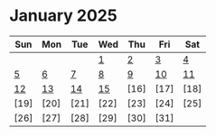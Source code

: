 # January 2025

| Sun                 | Mon                 | Tue                 | Wed                 | Thu                 | Fri                 | Sat                 |
| ------------------- | ------------------- | ------------------- | ------------------- | ------------------- | ------------------- | ------------------- |
|                     |                     |                     | [ 1](./01-01-2025/) | [ 2](./02-01-2025/) | [ 3](./03-01-2025/) | [ 4](./04-01-2025/) |
| [ 5](./05-01-2024/) | [ 6](./06-01-2025/) | [ 7](./07-01-2025/) | [ 8](./08-01-2025/) | [ 9](./09-01-2025/) | [10](./10-01-2025/) | [11](./11-01-2025/) |
| [12](./12-01-2025/) | [13](./13-01-2025/) | [14](./14-01-2025/) | [15](./15-01-2025/) | [16]                | [17]                | [18]                |
| [19]                | [20]                | [21]                | [22]                | [23]                | [24]                | [25]                |
| [26]                | [27]                | [28]                | [29]                | [30]                | [31]                |                     |
